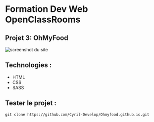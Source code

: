 # Formation Dev Web OpenClassRooms



## Projet 3: OhMyFood



![screenshot du site](./assets/screenshot.jpg)



## Technologies :
- HTML
- CSS
- SASS



## Tester le projet :

```terminal
git clone https://github.com/Cyril-Develop/Ohmyfood.github.io.git
```
